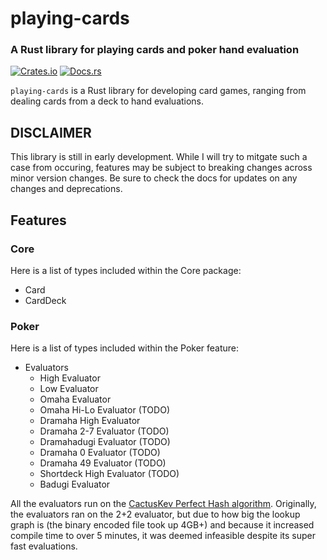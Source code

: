 # playing-cards
### A Rust library for playing cards and poker hand evaluation

[![Crates.io](https://img.shields.io/crates/v/playing-cards.svg)](https://crates.io/crates/playing-cards)
[![Docs.rs](https://img.shields.io/docsrs/playing-cards)](https://docs.rs/playing-cards/)

`playing-cards` is a Rust library for developing card games, ranging from dealing cards from a deck to
hand evaluations.

## DISCLAIMER
This library is still in early development. While I will try to mitgate such a case from occuring,
features may be subject to breaking changes across minor version changes. Be sure to check the docs
for updates on any changes and deprecations.

## Features

### Core

Here is a list of types included within the Core package:

- Card
- CardDeck

### Poker

Here is a list of types included within the Poker feature:

- Evaluators
  - High Evaluator
  - Low Evaluator
  - Omaha Evaluator
  - Omaha Hi-Lo Evaluator (TODO)
  - Dramaha High Evaluator
  - Dramaha 2-7 Evaluator (TODO)
  - Dramahadugi Evaluator (TODO)
  - Dramaha 0 Evaluator (TODO)
  - Dramaha 49 Evaluator (TODO)
  - Shortdeck High Evaluator (TODO)
  - Badugi Evaluator

All the evaluators run on the [CactusKev Perfect Hash algorithm](https://github.com/tangentforks/XPokerEval/tree/master/XPokerEval.CactusKev.PerfectHash).
Originally, the evaluators ran on the 2+2 evaluator, but due to how big the lookup graph is (the
binary encoded file took up 4GB+) and because it increased compile time to over 5 minutes, it was
deemed infeasible despite its super fast evaluations.
